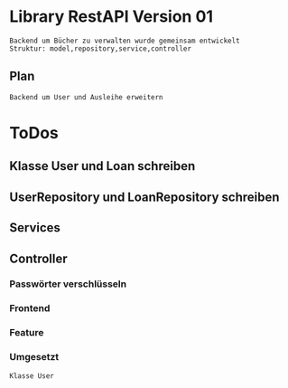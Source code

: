 # Library RestAPI Version 01

    Backend um Bücher zu verwalten wurde gemeinsam entwickelt
    Struktur: model,repository,service,controller

## Plan

    Backend um User und Ausleihe erweitern

# ToDos
## Klasse User und Loan schreiben
## UserRepository und LoanRepository schreiben
## Services 
## Controller
### Passwörter verschlüsseln
### Frontend



### Feature



### Umgesetzt
    Klasse User